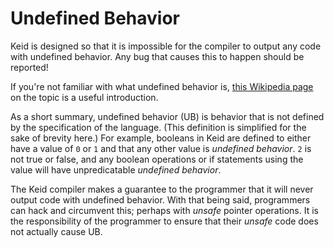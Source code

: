 # Undefined Behavior

Keid is designed so that it is impossible for the compiler to output any code with undefined behavior. Any bug that causes this to happen should be reported!

If you're not familiar with what undefined behavior is, [this Wikipedia page](https://en.wikipedia.org/wiki/Undefined_behavior) on the topic is a useful introduction.

As a short summary, undefined behavior (UB) is behavior that is not defined by the specification of the language. (This definition is simplified for the sake of brevity here.) For example, booleans in Keid are defined to either have a value of `0` or `1` and that any other value is *undefined behavior*. `2` is not true or false, and any boolean operations or if statements using the value will have unpredicatable *undefined behavior*.

The Keid compiler makes a guarantee to the programmer that it will never output code with undefined behavior. With that being said, programmers can hack and circumvent this; perhaps with *unsafe* pointer operations. It is the responsibility of the programmer to ensure that their *unsafe* code does not actually cause UB.
